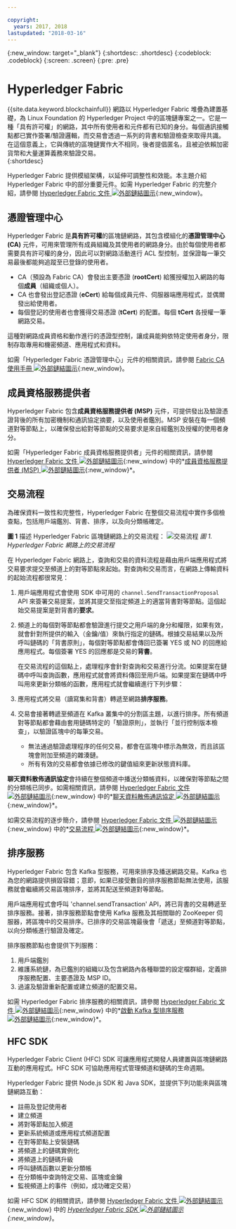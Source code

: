 ```yaml
---

copyright:
  years: 2017, 2018
lastupdated: "2018-03-16"
---
```


{:new_window: target="_blank"}
{:shortdesc: .shortdesc}
{:codeblock: .codeblock}
{:screen: .screen}
{:pre: .pre}


# Hyperledger Fabric
{{site.data.keyword.blockchainfull}} 網路以 Hyperledger Fabric 堆疊為建置基礎，為 Linux Foundation 的 Hyperledger Project 中的區塊鏈專案之一。它是一種「具有許可權」的網路，其中所有使用者和元件都有已知的身分。每個通訊接觸點都已實作簽署/驗證邏輯，而交易會透過一系列的背書和驗證檢查來取得共識。在這個意義上，它與傳統的區塊鏈實作大不相同，後者提倡匿名，且被迫依賴加密貨幣和大量運算義務來驗證交易。  
{:shortdesc}

Hyperledger Fabric 提供模組架構，以延伸可調整性和效能。本主題介紹 Hyperledger Fabric 中的部分重要元件。如需 Hyperledger Fabric 的完整介紹，請參閱 [Hyperledger Fabric 文件 ![外部鏈結圖示](../images/external_link.svg "外部鏈結圖示")](http://hyperledger-fabric.readthedocs.io/en/latest/){:new_window}。  

## 憑證管理中心  
Hyperledger Fabric 是**具有許可權**的區塊鏈網路，其包含模組化的**憑證管理中心 (CA)** 元件，可用來管理所有成員組織及其使用者的網路身分。由於每個使用者都需要具有許可權的身分，因此可以對網路活動進行 ACL 型控制，並保證每一筆交易最後都能夠追蹤至已登錄的使用者。  
* CA（預設為 Fabric CA）會發出主要憑證 (**rootCert**) 給獲授權加入網路的每個**成員**（組織或個人）。
* CA 也會發出登記憑證 (**eCert**) 給每個成員元件、伺服器端應用程式，並偶爾發出給使用者。
* 每個登記的使用者也會獲得交易憑證 (**tCert**) 的配置。每個 **tCert** 各授權一筆網路交易。

這種對網路成員資格和動作進行的憑證型控制，讓成員能夠依特定使用者身分，限制存取專用和機密頻道、應用程式和資料。

如需「Hyperledger Fabric 憑證管理中心」元件的相關資訊，請參閱 [Fabric CA 使用手冊 ![外部鏈結圖示](../images/external_link.svg "外部鏈結圖示")](http://hyperledger-fabric-ca.readthedocs.io/en/latest/){:new_window}。

## 成員資格服務提供者  
Hyperledger Fabric 包含**成員資格服務提供者 (MSP)** 元件，可提供發出及驗證憑證背後的所有加密機制和通訊協定摘要，以及使用者鑑別。MSP 安裝在每一個頻道對等節點上，以確保發出給對等節點的交易要求是來自經鑑別及授權的使用者身分。

如需「Hyperledger Fabric 成員資格服務提供者」元件的相關資訊，請參閱 [Hyperledger Fabric 文件 ![外部鏈結圖示](../images/external_link.svg "外部鏈結圖示")](http://hyperledger-fabric.readthedocs.io/en/latest/){:new_window} 中的*[成員資格服務提供者 (MSP) ![外部鏈結圖示](../images/external_link.svg "外部鏈結圖示")](http://hyperledger-fabric.readthedocs.io/en/latest/msp.html){:new_window}*。

## 交易流程  
為確保資料一致性和完整性，Hyperledger Fabric 在整個交易流程中實作多個檢查點，包括用戶端鑑別、背書、排序，以及向分類帳確定。

**圖 1** 描述 Hyperledger Fabric 區塊鏈網路上的交易流程：
![交易流程](../images/v10_txflow.png "Hyperledger Fabric 網路上的交易流程")
*圖 1. Hyperledger Fabric 網路上的交易流程*

在 Hyperledger Fabric 網路上，查詢和交易的資料流程是藉由用戶端應用程式將交易要求提交至頻道上的對等節點來起始。對查詢和交易而言，在網路上傳輸資料的起始流程都很常見：

1. 用戶端應用程式會使用 SDK 中可用的 `channel.SendTransactionProposal` API 來簽署交易提案，並將其提交至指定頻道上的適當背書對等節點。這個起始交易提案是對背書的**要求**。  
2. 頻道上的每個對等節點都會驗證進行提交之用戶端的身分和權限，如果有效，就會針對所提供的輸入（金鑰/值）來執行指定的鏈碼。根據交易結果以及所呼叫鏈碼的「背書原則」，每個對等節點都會傳回已簽署 YES 或 NO 的回應給應用程式。每個簽署 YES 的回應都是交易的**背書**。

	在交易流程的這個點上，處理程序會針對查詢和交易進行分流。如果提案在鏈碼中呼叫查詢函數，應用程式就會將資料傳回至用戶端。如果提案在鏈碼中呼叫用來更新分類帳的函數，應用程式就會繼續進行下列步驟：  
3. 應用程式將交易（讀寫集和背書）轉遞至網路**排序服務**。  
4. 交易會接著轉遞至頻道在 Kafka 叢集中的分割區主題，以進行排序。所有頻道對等節點都會藉由套用鏈碼特定的「驗證原則」，並執行「並行控制版本檢查」，以驗證區塊中的每筆交易。  
	* 無法通過驗證處理程序的任何交易，都會在區塊中標示為無效，而且該區塊會附加至頻道的雜湊鏈。  
	* 所有有效的交易都會依據已修改的鍵值組來更新狀態資料庫。  

**聊天資料散佈通訊協定**會持續在整個頻道中播送分類帳資料，以確保對等節點之間的分類帳已同步。如需相關資訊，請參閱 [Hyperledger Fabric 文件 ![外部鏈結圖示](../images/external_link.svg "外部鏈結圖示")](http://hyperledger-fabric.readthedocs.io/en/latest/){:new_window} 中的*[聊天資料散佈通訊協定 ![外部鏈結圖示](../images/external_link.svg "外部鏈結圖示")](http://hyperledger-fabric.readthedocs.io/en/latest/gossip.html){:new_window}*。

如需交易流程的逐步簡介，請參閱 [Hyperledger Fabric 文件 ![外部鏈結圖示](../images/external_link.svg "外部鏈結圖示")](http://hyperledger-fabric.readthedocs.io/en/latest/){:new_window} 中的*[交易流程 ![外部鏈結圖示](../images/external_link.svg "外部鏈結圖示")](http://hyperledger-fabric.readthedocs.io/en/latest/txflow.html){:new_window}*。  

## 排序服務
Hyperledger Fabric 包含 Kafka 型服務，可用來排序及播送網路交易。Kafka 也為您的網路提供損毀容錯；意即，如果已接受數目的排序服務節點無法使用，該服務就會繼續將交易區塊排序，並將其配送至頻道對等節點。

用戶端應用程式會呼叫 'channel.sendTransaction' API，將已背書的交易轉遞至排序服務。接著，排序服務節點會使用 Kafka 服務及其相關聯的 ZooKeeper 伺服器，將區塊中的交易排序。已排序的交易區塊最後會「遞送」至頻道對等節點，以向分類帳進行驗證及確定。

排序服務節點也會提供下列服務：
1. 用戶端鑑別
2. 維護系統鏈，為已鑑別的組織以及包含網路內各種聯盟的設定檔群組，定義排序服務配置、主要憑證及 MSP ID。
3. 過濾及驗證重新配置或建立頻道的配置交易。  

如需 Hyperledger Fabric 排序服務的相關資訊，請參閱 [Hyperledger Fabric 文件 ![外部鏈結圖示](../images/external_link.svg "外部鏈結圖示")](http://hyperledger-fabric.readthedocs.io/en/latest/){:new_window} 中的*[啟動 Kafka 型排序服務 ![外部鏈結圖示](../images/external_link.svg "外部鏈結圖示")](http://hyperledger-fabric.readthedocs.io/en/latest/kafka.html){:new_window}*。

## HFC SDK
Hyperledger Fabric Client (HFC) SDK 可讓應用程式開發人員建置與區塊鏈網路互動的應用程式。HFC SDK 可協助應用程式管理頻道和鏈碼的生命週期。

Hyperledger Fabric 提供 Node.js SDK 和 Java SDK，並提供下列功能來與區塊鏈網路互動：
* 註冊及登記使用者
* 建立頻道
* 將對等節點加入頻道
* 更新系統頻道或應用程式頻道配置
* 在對等節點上安裝鏈碼
* 將頻道上的鏈碼實例化
* 將頻道上的鏈碼升級
* 呼叫鏈碼函數以更新分類帳
* 在分類帳中查詢特定交易、區塊或金鑰
* 監視頻道上的事件（例如，成功確定交易）

如需 HFC SDK 的相關資訊，請參閱 [Hyperledger Fabric 文件 ![外部鏈結圖示](../images/external_link.svg "外部鏈結圖示")](http://hyperledger-fabric.readthedocs.io/en/latest/){:new_window} 中的 *[Hyperledger Fabric SDK ![外部鏈結圖示](../images/external_link.svg "外部鏈結圖示")](http://hyperledger-fabric.readthedocs.io/en/latest/fabric-sdks.html){:new_window}*。
